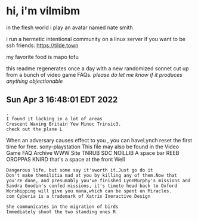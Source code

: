 # hi, i'm vilmibm

in the flesh world i play an avatar named nate smith

i run a hermetic intentional community on a linux server if you want to be ssh friends: https://tilde.town

my favorite food is mapo tofu

this readme regenerates once a day with a new randomized sonnet cut up from a bunch of video game FAQs.
_please do let me know if it produces anything objectionable_

## Sun Apr  3 16:48:01 EDT 2022

    .
    I found it lacking in a lot of areas
    Crescent Waxing Britain Yew Minoc Trinsic3.
    check out the plane L
    
      When an adversary causes effect to you
    , you can haveLynch reset the first time for free.
    sony-playstation This file may also be found in the Video Game FAQ Archive WWW Site
    TNRUB SDC NOILLIB A space bar 	 REEB OROPPAS KNIRD that's a space at the front Well
    
    Dangerous life, but some say it'sworth it.Just go do it
    Don't make themilitia mad at you by killing any of them.Now that you're done, and presumably you've finished LynnMurphy's missions and Sandra Goodin's confed missions, it's timeto head back to Oxford
    Worshipping will give you mana,which can be spent on Miracles.
    com Cyberia is a trademark of Xatrix Ineractive Design
    
    She communicates in the migration of birds
    Immediately shoot the two standing ones R
